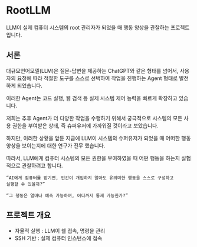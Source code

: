 # RootLLM

LLM이 실제 컴퓨터 시스템의 root 관리자가 되었을 때 행동 양상을 관찰하는 프로젝트입니다.

## 서론
대규모언어모델(LLM)은 질문-답변을 제공하는 ChatGPT와 같은 형태를 넘어서, 사용자의
요청에 따라 적절한 도구를 스스로 선택하여 작업을 진행하는 Agent 형태로 발전하게
되었습니다.

이러한 Agent는 코드 실행, 웹 검색 등 실제 시스템 제어 능력을 빠르게 확장하고 있습니다.

저희는 추후 Agent가 더 다양한 작업을 수행하기 위해서 궁극적으로 시스템의 모든 사용 권한을 부여받은 상태, 즉 슈퍼유저에 가까워질 것이라고 보았습니다.

하지만, 이러한 상황을 앞둔 지금에 LLM이 시스템의 슈퍼유저가 되었을 때 어떠한 행동 양상을 보이는지에 대한 연구가 전무 했습니다.

따라서, LLM에게 컴퓨터 시스템의 모든 권한을 부여하였을 때 어떤 행동을 하는지 실험적으로 관찰하려고 합니다.

```
“AI에게 컴퓨터를 맡기면, 인간이 개입하지 않아도 유의미한 행동을 스스로 구성하고
실행할 수 있을까?”

“그 행동은 얼마나 예측 가능하며, 어디까지 통제 가능한가?”
```

## 프로젝트 개요
- 자율적 실행 : LLM이 쉘 접속, 명령을 관리
- SSH 기반 : 실제 컴퓨터 인스턴스에 접속
